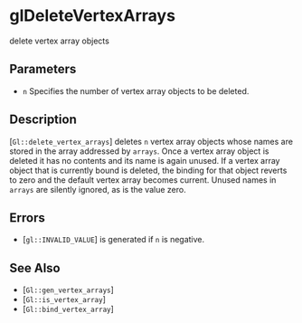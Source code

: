 # glDeleteVertexArrays
delete vertex array objects

## Parameters
- `n`
  Specifies the number of vertex array objects to be deleted.

## Description
[`Gl::delete_vertex_arrays`] deletes `n` vertex array objects whose
  names are stored in the array addressed by `arrays`. Once a vertex
  array object is deleted it has no contents and its name is again
  unused. If a vertex array object that is currently bound is deleted,
  the binding for that object reverts to zero and the default vertex
  array becomes current. Unused names in `arrays` are silently ignored,
  as is the value zero.

## Errors
- [`gl::INVALID_VALUE`] is generated if `n` is negative.

## See Also
- [`Gl::gen_vertex_arrays`]
- [`Gl::is_vertex_array`]
- [`Gl::bind_vertex_array`]
